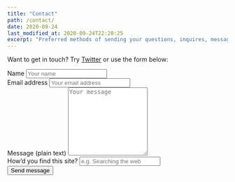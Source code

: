 ```yaml
---
title: "Contact"
path: /contact/
date: 2020-09-24
last_modified_at: 2020-09-24T22:20:25
excerpt: "Preferred methods of sending your questions, inquires, messages, and love letters to me."
---
```


Want to get in touch? Try [Twitter](https://twitter.com/griff_rees) or use the form below:

<form class="form-group"
      name="contact"
      method="POST"
      data-netlify="true"
      netlify-honeypot="bot-field"
      data-netlify-recaptcha="true"
      action="/contact/thanks">
  <div hidden aria-hidden="true">
    <label>
      Don’t fill this out if you're a person: 
      <input name="bot-field" />
    </label>
  </div>
  <div>
    <label for="name">Name
      <input
       required
       name="name"
       type="text"
       spellcheck="false"
       maxlength="255"
       placeholder="Your name"
       />
    </label>
  </div>
  <div>
    <label for="email">Email address
      <input
       required
       type="email"
       name="email"
       placeholder="Your email address"
       id="email"
       maxlenght="255"
       spellcheck="false"
       title="An email address to reply to, maximum 255 characters."
       />
    </label>
  </div>
  <div>
    <label for="message">Message (plain text)
      <textarea
       required
       name="message"
       spellcheck="true"
       rows="10"
       placeholder="Your message"
       /></textarea>
    </label>
  </div>
  <div>
    <label for="referral">How&rsquo;d you find this site?
      <input
       name="referral"
       type="text"
       maxlength="255"
       placeholder="e.g. Searching the web"
       />
    </label>
  </div>
  <div data-netlify-recaptcha="true"></div>
  <button
   id="saveForm"
   name="saveForm"
   class="btn submit"
   type="submit"
   >Send message</button>
</form>
